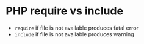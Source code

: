 # PHP require vs include

- `require` if file is not available produces fatal error
- `include` if file is not available produces warning
